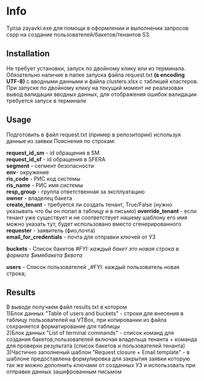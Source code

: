 # Info
Тулза zayavki.exe для помощи в оформлении и выполнении запросов cspp на создание пользователей/бакетов/тенантов S3.

## Installation
Не требует установки, запуск по двойному клику или из терминала.
Обязательно наличие в папке запуска файла request.txt **(в encoding UTF-8)** с вводными данными и файла clusters.xlsx с таблицей кластеров.
При запуске по двойному клику на текущий момент не реализован вывод валидации вводных данных,
для отображения ошибок валидации требуется запуск в терминале

## Usage
Подготовить в файл request.txt (пример в репозитории) используя данные из заявки
Пояснения по строкам:

**request_id_sm** - id обращения в SM  
**request_id_sf** - id обращения в SFERA  
**segment** - cегмент безопасности  
**env**- окружение   
**ris_code** - РИС код системы  
**ris_name** - РИС имя системы  
**resp_group** - группа ответственная за эксплуатацию  
**owner** - владелец бакета  
**create_tenant** - требуется ли создать тенант, True/False (нужно указывать что бы он попал в таблицу и в письмо)
**override_tenant** - если тенант уже существует и не соответствует нашему шаблону его имя можно указать тут, будет использовано вместо сгенерированного
**requester** - заявитель (фио,почта)  
**email_for_credentials** - почта для отправки ключей от УЗ 

**buckets** - Список бакетов _#FYI: каждый бакет это новая строка в формате $имябакета $квота_  
  
**users** - Список пользователей _#FYI: каждый пользователь новая строка;  
  



## Results
В  выводе получаем файл results.txt в котором  
1)Блок данных "Table of users and buckets" - строки для внесения в таблицу пользователей на VTBox, при копировании из файла сохраняется форматирование для таблицы  
2)Блок данных "List of terminal commands" - список команд для создания бакетов,пользователей включая владельца тенанта + команда для проверки результата (список бакетов и пользователей тенанта)  
3)Частично заполненый шаблон "Request closure + Email template" - в шаблоне предоставлена формулировка для закрытия заявки которую так же можно дополнить ключами от созданных УЗ и использовать при отправке данных зашифрованным письмом
